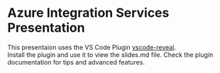 # Azure Integration Services Presentation
This presentaion uses the VS Code Plugin [vscode-reveal](https://marketplace.visualstudio.com/items?itemName=evilz.vscode-reveal).  
Install the plugin and use it to view the slides.md file. Check the plugin documentation for tips and advanced features.
